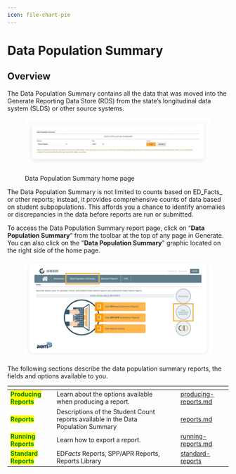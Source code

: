 ```yaml
---
icon: file-chart-pie
---
```


# Data Population Summary

## Overview

The Data Population Summary contains all the data that was moved into the Generate Reporting Data Store (RDS) from the state’s longitudinal data system (SLDS) or other source systems.

<figure><img src="../../.gitbook/assets/image (133).png" alt=""><figcaption><p>Data Population Summary home page</p></figcaption></figure>

The Data Population Summary is not limited to counts based on ED_Facts_ or other reports; instead, it provides comprehensive counts of data based on student subpopulations. This affords you a chance to identify anomalies or discrepancies in the data before reports are run or submitted.

To access the Data Population Summary report page, click on “**Data Population Summary**” from the toolbar at the top of any page in Generate. You can also click on the "**Data Population Summary**" graphic located on the right side of the home page.

<figure><img src="../../.gitbook/assets/image (145).png" alt=""><figcaption></figcaption></figure>

The following sections describe the data population summary reports, the fields and options available to you.

<table data-view="cards"><thead><tr><th></th><th></th><th></th><th data-hidden data-card-target data-type="content-ref"></th></tr></thead><tbody><tr><td><mark style="color:green;"><strong>Producing Reports</strong></mark></td><td>Learn about the options available when producing a report.</td><td></td><td><a href="producing-reports.md">producing-reports.md</a></td></tr><tr><td><mark style="color:green;"><strong>Reports</strong></mark></td><td>Descriptions of the Student Count reports available in the Data Population Summary</td><td></td><td><a href="reports.md">reports.md</a></td></tr><tr><td><mark style="color:green;"><strong>Running Reports</strong></mark></td><td>Learn how to export a report.</td><td></td><td><a href="running-reports.md">running-reports.md</a></td></tr><tr><td><mark style="color:green;"><strong>Standard Reports</strong></mark></td><td>ED<em>Facts</em> Reports, SPP/APR Reports, Reports Library</td><td></td><td><a href="standard-reports/">standard-reports</a></td></tr></tbody></table>
